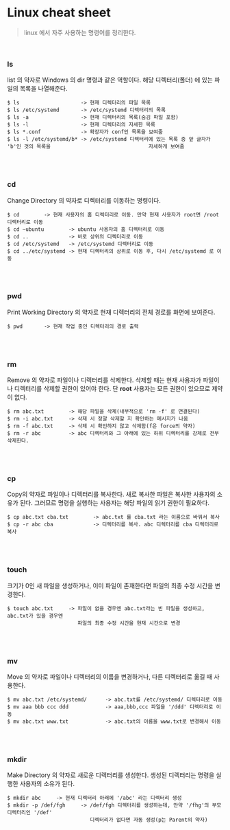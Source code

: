 # Linux cheat sheet

> linux 에서 자주 사용하는 명령어를 정리한다.

<br>

### ls

list 의 약자로 Windows 의 dir 명령과 같은 역할이다. 해당 디렉터리(폴더) 에 있는 파일의 목록을 나열해준다.

```shell
$ ls					-> 현재 디렉터리의 파일 목록
$ ls /etc/systemd		-> /etc/systemd 디렉터리의 목록
$ ls -a					-> 현재 디렉터리의 목록(숨김 파일 포함)
$ ls -l					-> 현재 디렉터리의 자세한 목록
$ ls *.conf				-> 확장자가 conf인 목록을 보여줌
$ ls -l /etc/systemd/b*	-> /etc/systemd 디렉터리에 있는 목록 중 앞 글자가 'b'인 것의 목록을 							   자세하게 보여줌
```

<br>

<br>

### cd

Change Directory 의 약자로 디렉터리를 이동하는 명령이다.

```shell
$ cd		-> 현재 사용자의 홈 디렉터리로 이동. 만약 현재 사용자가 root면 /root 디렉터리로 이동
$ cd ~ubuntu		-> ubuntu 사용자의 홈 디렉터리로 이동
$ cd ..				-> 바로 상위의 디렉터리로 이동
$ cd /etc/systemd	-> /etc/systemd 디렉터리로 이동
$ cd ../etc/systemd	-> 현재 디렉터리의 상위로 이동 후, 다시 /etc/systemd 로 이동	
```

<br>

<br>

### pwd

Print Working Directory 의 약자로 현재 디렉터리의 전체 경로를 화면에 보여준다.

```shell
$ pwd		-> 현재 작업 중인 디렉터리의 경로 출력
```

<br>

<br>

### rm

Remove 의 약자로 파일이나 디렉터리를 삭제한다. 삭제할 때는 현재 사용자가 파일이나 디렉터리를 삭제할 권한이 있어야 한다. 단 **root** 사용자는 모든 권한이 있으므로 제약이 없다.

```shell
$ rm abc.txt		-> 해당 파일을 삭제(내부적으로 'rm -f' 로 연결된다)
$ rm -i abc.txt		-> 삭제 시 정말 삭제할 지 확인하는 메시지가 나옴
$ rm -f abc.txt		-> 삭제 시 확인하지 않고 삭제함(f은 force의 약자)
$ rm -r abc			-> abc 디렉터리와 그 아래에 있는 하위 디렉터리를 강제로 전부 삭제한다.
```

<br>

<br>

### cp

Copy의 약자로 파일이나 디렉터리를 복사한다. 새로 복사한 파일은 복사한 사용자의 소유가 된다. 그러므르 명령을 실행하는 사용자는 해당 파일의 읽기 권한이 필요하다.

```shell
$ cp abc.txt cba.txt		-> abc.txt 를 cba.txt 라는 이름으로 바꿔서 복사
$ cp -r abc cba				-> 디렉터리를 복사. abc 디렉터리를 cba 디렉터리로 복사
```

<br>

<br>

### touch

크기가 0인 새 파일을 생성하거나, 이미 파일이 존재한다면 파일의 최종 수정 시간을 변경한다.

```shell
$ touch abc.txt		-> 파일이 없을 경우엔 abc.txt라는 빈 파일을 생성하고, abc.txt가 있을 경우엔
					   파일의 최종 수정 시간을 현재 시간으로 변경
```

<br>

<br>

### mv

Move 의 약자로 파일이나 디렉터리의 이름을 변경하거나, 다른 디렉터리로 옮길 때 사용한다.

```shell
$ mv abc.txt /etc/systemd/		-> abc.txt를 /etc/systemd/ 디렉터리로 이동
$ mv aaa bbb ccc ddd			-> aaa,bbb,ccc 파일을 '/ddd' 디렉터리로 이동
$ mv abc.txt www.txt			-> abc.txt의 이름을 www.txt로 변경해서 이동
```

<br>

<br>

### mkdir

Make Directory 의 약자로 새로운 디렉터리를 생성한다. 생성된 디렉터리는 명령을 실행한 사용자의 소유가 된다.

```shell
$ mkdir abc		-> 현재 디렉터리 아래에 '/abc' 라는 디렉터리 생성
$ mkdir -p /def/fgh		-> /def/fgh 디렉터리를 생성하는데, 만약 '/fhg'의 부모 디렉터리인 '/def'
						   디렉터리가 없다면 자동 생성(p는 Parent의 약자)
```

